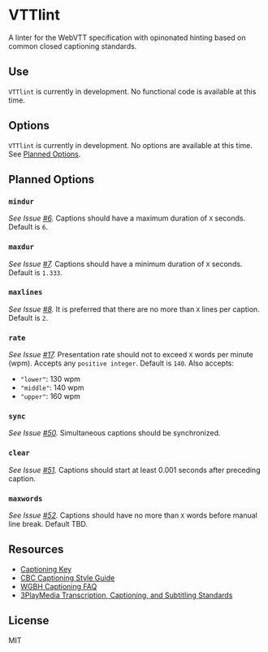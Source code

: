 # VTTlint

A linter for the WebVTT specification with opinonated hinting based on common closed captioning standards.

## Use

`VTTlint` is currently in development. No functional code is available at this time.

## Options

`VTTlint` is currently in development. No options are available at this time. See [Planned Options](#planned-options).

## Planned Options

### `mindur`
*See Issue [#6](/../../issues/6).* Captions should have a maximum duration of `X` seconds. Default is `6`.

### `maxdur`
*See Issue [#7](/../../issues/7).* Captions should have a minimum duration of `X` seconds. Default is `1.333`.

### `maxlines`
*See Issue [#8](/../../issues/8).* It is preferred that there are no more than `X` lines per caption. Default is `2`.

### `rate`
*See Issue [#17](/../../issues/17).* Presentation rate should not to exceed `X` words per minute (wpm). Accepts any `positive integer`. Default is `140`. Also accepts:

* `"lower"`: 130 wpm
* `"middle"`: 140 wpm
* `"upper"`: 160 wpm

### `sync`
*See Issue [#50](/../../issues/50).* Simultaneous captions should be synchronized.

### `clear`
*See Issue [#51](/../../issues/51).* Captions should start at least 0.001 seconds after preceding caption.

### `maxwords`
*See Issue [#52](/../../issues/52).* Captions should have no more than `X` words before manual line break. Default TBD.

## Resources

* [Captioning Key](http://captioningkey.com/)
* [CBC Captioning Style Guide](https://www.dcmp.org/caai/nadh218.pdf)
* [WGBH Captioning FAQ](http://main.wgbh.org/wgbh/pages/mag/services/captioning/faq/sugg-styles-conv-faq.html)
* [3PlayMedia Transcription, Captioning, and Subtitling Standards](http://www.3playmedia.com/2014/05/06/transcription-captioning-subtitling-standards/)

## License
MIT